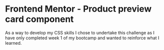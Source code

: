 # Frontend Mentor - Product preview card component 

As a way to develop my CSS skills I chose to undertake this challenge as I have only completed week 1 of my bootcamp and wanted to reinforce what I learned.


